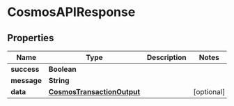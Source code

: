 # CosmosAPIResponse

## Properties

| Name        | Type                                                      | Description | Notes       |
| ----------- | --------------------------------------------------------- | ----------- | ----------- |
| **success** | **Boolean**                                               |             |             |
| **message** | **String**                                                |             |             |
| **data**    | [**CosmosTransactionOutput**](cosmostransactionoutput.md) |             | \[optional] |

